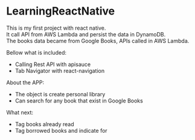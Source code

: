 # LearningReactNative

This is my first project with react native.<br>
It call API from AWS Lambda and persist the data in DynamoDB.<br>
The books data became from Google Books, APIs called in AWS Lambda.

Bellow what is included:
- Calling Rest API with apisauce
- Tab Navigator with react-navigation

About the APP:
- The object is create personal library
- Can search for any book that exist in Google Books

What next:
- Tag books already read
- Tag borrowed books and indicate for
